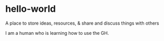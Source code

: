 # hello-world
A place to store ideas, resources, &amp; share and discuss things with others

I am a human who is learning how to use the GH.
